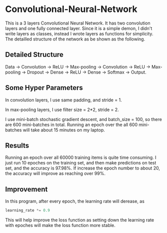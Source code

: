 # Convolutional-Neural-Network
This is a 3 layers Convolutional Neural Network. It has two convolution layers and one fully connected layer. Since it is a simple demon, I didn't write layers as classes, instead I wrote layers as functions for simplicity. The detailled structure of the network as be shown as the following.

## Detailed Structure
Data -> Convolution -> ReLU -> Max-pooling -> Convolution -> ReLU -> Max-pooling -> Dropout -> Dense -> ReLU -> Dense -> Softmax -> Output.

## Some Hyper Parameters
In convolution layers, I use same padding, and stride = 1.


In max-pooling layers, I use filter size = 2*2, stride = 2.


I use mini-batch stochastic gradient descent, and batch_size = 100, so there are 600 mini-batches in total. Running an epoch over the all 600 mini-batches will take about 15 minutes on my laptop.

## Results
Running an epoch over all 60000 training items is quite time consuming. I just run 10 epoches on the training set, and then make predictions on test set, and the accuracy is 97.98%. If increase the epoch number to about 20, the accuracy will improve as reaching over 99%.

## Improvement
In this program, after every epoch, the learning rate will derease, as

```Python
learning_rate *= 0.9
```

This will help improve the loss function as setting down the learning rate with epoches will make the loss function more stable.
